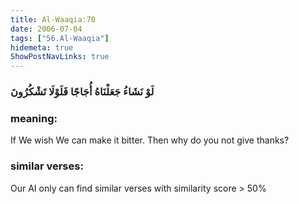 ```yaml
---
title: Al-Waaqia:70
date: 2006-07-04
tags: ["56.Al-Waaqia"]
hidemeta: true 
ShowPostNavLinks: true 
---
```

### لَوْ نَشَاءُ جَعَلْنَاهُ أُجَاجًا فَلَوْلَا تَشْكُرُونَ
### meaning: 
If We wish We can make it bitter. Then why do you not give thanks?
### similar verses: 

Our AI only can find similar verses with similarity score > 50% 





